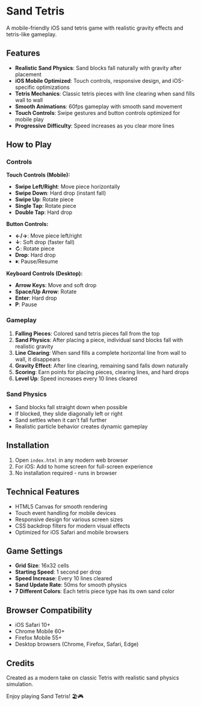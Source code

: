 # Sand Tetris

A mobile-friendly iOS sand tetris game with realistic gravity effects and tetris-like gameplay.

## Features

- **Realistic Sand Physics**: Sand blocks fall naturally with gravity after placement
- **iOS Mobile Optimized**: Touch controls, responsive design, and iOS-specific optimizations
- **Tetris Mechanics**: Classic tetris pieces with line clearing when sand fills wall to wall
- **Smooth Animations**: 60fps gameplay with smooth sand movement
- **Touch Controls**: Swipe gestures and button controls optimized for mobile play
- **Progressive Difficulty**: Speed increases as you clear more lines

## How to Play

### Controls

**Touch Controls (Mobile):**

- **Swipe Left/Right**: Move piece horizontally
- **Swipe Down**: Hard drop (instant fall)
- **Swipe Up**: Rotate piece
- **Single Tap**: Rotate piece
- **Double Tap**: Hard drop

**Button Controls:**

- **←/→**: Move piece left/right
- **↓**: Soft drop (faster fall)
- **↻**: Rotate piece
- **Drop**: Hard drop
- **⏸**: Pause/Resume

**Keyboard Controls (Desktop):**

- **Arrow Keys**: Move and soft drop
- **Space/Up Arrow**: Rotate
- **Enter**: Hard drop
- **P**: Pause

### Gameplay

1. **Falling Pieces**: Colored sand tetris pieces fall from the top
2. **Sand Physics**: After placing a piece, individual sand blocks fall with realistic gravity
3. **Line Clearing**: When sand fills a complete horizontal line from wall to wall, it disappears
4. **Gravity Effect**: After line clearing, remaining sand falls down naturally
5. **Scoring**: Earn points for placing pieces, clearing lines, and hard drops
6. **Level Up**: Speed increases every 10 lines cleared

### Sand Physics

- Sand blocks fall straight down when possible
- If blocked, they slide diagonally left or right
- Sand settles when it can't fall further
- Realistic particle behavior creates dynamic gameplay

## Installation

1. Open `index.html` in any modern web browser
2. For iOS: Add to home screen for full-screen experience
3. No installation required - runs in browser

## Technical Features

- HTML5 Canvas for smooth rendering
- Touch event handling for mobile devices
- Responsive design for various screen sizes
- CSS backdrop filters for modern visual effects
- Optimized for iOS Safari and mobile browsers

## Game Settings

- **Grid Size**: 16x32 cells
- **Starting Speed**: 1 second per drop
- **Speed Increase**: Every 10 lines cleared
- **Sand Update Rate**: 50ms for smooth physics
- **7 Different Colors**: Each tetris piece type has its own sand color

## Browser Compatibility

- iOS Safari 10+
- Chrome Mobile 60+
- Firefox Mobile 55+
- Desktop browsers (Chrome, Firefox, Safari, Edge)

## Credits

Created as a modern take on classic Tetris with realistic sand physics simulation.

Enjoy playing Sand Tetris! 🏖️🎮
